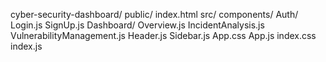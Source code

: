cyber-security-dashboard/
  public/
    index.html
  src/
    components/
      Auth/
        Login.js
        SignUp.js
      Dashboard/
        Overview.js
        IncidentAnalysis.js
        VulnerabilityManagement.js
      Header.js
      Sidebar.js
    App.css
    App.js
    index.css
    index.js
